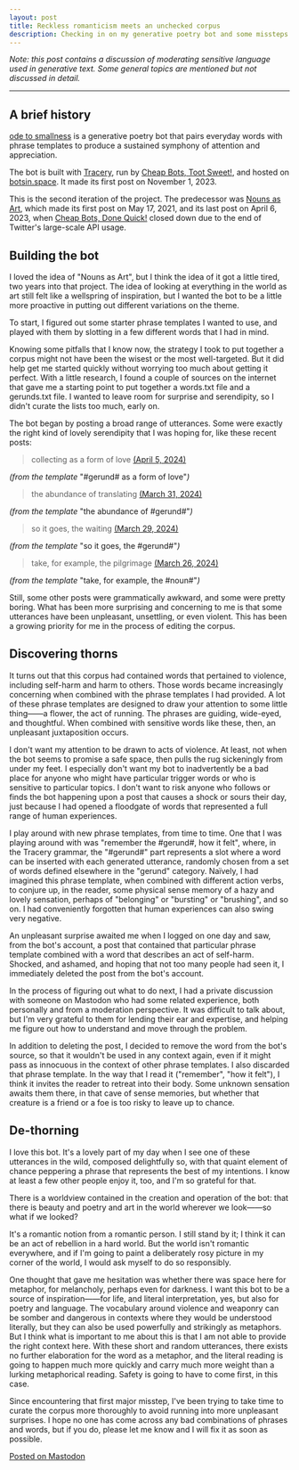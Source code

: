 ```yaml
---
layout: post
title: Reckless romanticism meets an unchecked corpus
description: Checking in on my generative poetry bot and some missteps I've taken, five months in.
---
```


*Note: this post contains a discussion of moderating sensitive language used in generative text. Some general topics are mentioned but not discussed in detail.*

<div class="section"><hr></div>

## A brief history

[ode to smallness](https://botsin.space/@smallness) is a generative poetry bot that pairs everyday words with phrase templates to produce a sustained symphony of attention and appreciation.

The bot is built with [Tracery](http://tracery.io/), run by [Cheap Bots, Toot Sweet!](https://cheapbotstootsweet.com/), and hosted on [botsin.space](https://botsin.space/). It made its first post on November 1, 2023.

This is the second iteration of the project. The predecessor was [Nouns as Art](https://twitter.com/NounsAsArt), which made its first post on May 17, 2021, and its last post on April 6, 2023, when [Cheap Bots, Done Quick!](https://cheapbotsdonequick.com/) closed down due to the end of Twitter's large-scale API usage.

## Building the bot

I loved the idea of "Nouns as Art", but I think the idea of it got a little tired, two years into that project. The idea of looking at everything in the world as art still felt like a wellspring of inspiration, but I wanted the bot to be a little more proactive in putting out different variations on the theme.

To start, I figured out some starter phrase templates I wanted to use, and played with them by slotting in a few different words that I had in mind.

Knowing some pitfalls that I know now, the strategy I took to put together a corpus might not have been the wisest or the most well-targeted. But it did help get me started quickly without worrying too much about getting it perfect. With a little research, I found a couple of sources on the internet that gave me a starting point to put together a words.txt file and a gerunds.txt file. I wanted to leave room for surprise and serendipity, so I didn't curate the lists too much, early on.

The bot began by posting a broad range of utterances. Some were exactly the right kind of lovely serendipity that I was hoping for, like these recent posts:

> collecting as a form of love [(April 5, 2024)](https://botsin.space/@smallness/112221893764639814)

*(from the template* "#gerund# as a form of love"*)*

> the abundance of translating [(March 31, 2024)](https://botsin.space/@smallness/112192635888458872)

*(from the template* "the abundance of #gerund#"*)*

> so it goes, the waiting [(March 29, 2024)](https://botsin.space/@smallness/112181784576913735)

*(from the template* "so it goes, the #gerund#"*)*

> take, for example, the pilgrimage [(March 26, 2024)](https://botsin.space/@smallness/112165030503037541)

*(from the template* "take, for example, the #noun#"*)*

Still, some other posts were grammatically awkward, and some were pretty boring. What has been more surprising and concerning to me is that some utterances have been unpleasant, unsettling, or even violent. This has been a growing priority for me in the process of editing the corpus.

## Discovering thorns

It turns out that this corpus had contained words that pertained to violence, including self-harm and harm to others. Those words became increasingly concerning when combined with the phrase templates I had provided. A lot of these phrase templates are designed to draw your attention to some little thing——a flower, the act of running. The phrases are guiding, wide-eyed, and thoughtful. When combined with sensitive words like these, then, an unpleasant juxtaposition occurs.

I don't want my attention to be drawn to acts of violence. At least, not when the bot seems to promise a safe space, then pulls the rug sickeningly from under my feet. I especially don't want my bot to inadvertently be a bad place for anyone who might have particular trigger words or who is sensitive to particular topics. I don't want to risk anyone who follows or finds the bot happening upon a post that causes a shock or sours their day, just because I had opened a floodgate of words that represented a full range of human experiences.

I play around with new phrase templates, from time to time. One that I was playing around with was "remember the #gerund#, how it felt", where, in the Tracery grammar, the "#gerund#" part represents a slot where a word can be inserted with each generated utterance, randomly chosen from a set of words defined elsewhere in the "gerund" category. Naïvely, I had imagined this phrase template, when combined with different action verbs, to conjure up, in the reader, some physical sense memory of a hazy and lovely sensation, perhaps of "belonging" or "bursting" or "brushing", and so on. I had conveniently forgotten that human experiences can also swing very negative.

An unpleasant surprise awaited me when I logged on one day and saw, from the bot's account, a post that contained that particular phrase template combined with a word that describes an act of self-harm. Shocked, and ashamed, and hoping that not too many people had seen it, I immediately deleted the post from the bot's account.

In the process of figuring out what to do next, I had a private discussion with someone on Mastodon who had some related experience, both personally and from a moderation perspective. It was difficult to talk about, but I'm very grateful to them for lending their ear and expertise, and helping me figure out how to understand and move through the problem.

In addition to deleting the post, I decided to remove the word from the bot's source, so that it wouldn't be used in any context again, even if it might pass as innocuous in the context of other phrase templates. I also discarded that phrase template. In the way that I read it ("remember", "how it felt"), I think it invites the reader to retreat into their body. Some unknown sensation awaits them there, in that cave of sense memories, but whether that creature is a friend or a foe is too risky to leave up to chance.

## De-thorning

I love this bot. It's a lovely part of my day when I see one of these utterances in the wild, composed delightfully so, with that quaint element of chance peppering a phrase that represents the best of my intentions. I know at least a few other people enjoy it, too, and I'm so grateful for that.

There is a worldview contained in the creation and operation of the bot: that there is beauty and poetry and art in the world wherever we look——so what if we looked?

It's a romantic notion from a romantic person. I still stand by it; I think it can be an act of rebellion in a hard world. But the world isn't romantic everywhere, and if I'm going to paint a deliberately rosy picture in my corner of the world, I would ask myself to do so responsibly.

One thought that gave me hesitation was whether there was space here for metaphor, for melancholy, perhaps even for darkness. I want this bot to be a source of inspiration——for life, and literal interpretation, yes, but also for poetry and language. The vocabulary around violence and weaponry can be somber and dangerous in contexts where they would be understood literally, but they can also be used powerfully and strikingly as metaphors. But I think what is important to me about this is that I am not able to provide the right context here. With these short and random utterances, there exists no further elaboration for the word as a metaphor, and the literal reading is going to happen much more quickly and carry much more weight than a lurking metaphorical reading. Safety is going to have to come first, in this case.

Since encountering that first major misstep, I've been trying to take time to curate the corpus more thoroughly to avoid running into more unpleasant surprises. I hope no one has come across any bad combinations of phrases and words, but if you do, please let me know and I will fix it as soon as possible.

[Posted on Mastodon](https://sunny.garden/@kayserifserif/112271567917769396)